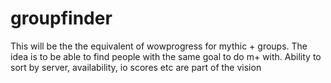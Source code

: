 # groupfinder

This will be the the equivalent of wowprogress for mythic + groups. The idea is to be able to find people with the same goal to do m+ with. Ability to sort by server, availability, io scores etc are part of the vision
